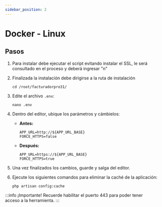 ```yaml
---
sidebar_position: 2
---
```


# Docker - Linux

## Pasos 

1. Para instalar debe ejecutar el script evitando instalar el SSL, le será consultado en el proceso y deberá ingresar "n"

2. Finalizada la instalación debe dirigirse a la ruta de instalación
    ```
    cd /root/facturadorpro31/
    ```

3. Edite el archivo `.env`:
    ```
    nano .env
    ```
   
4. Dentro del editor, ubique los parámetros y cámbielos:
   - **Antes:**
     ```
     APP_URL=http://${APP_URL_BASE}
     FORCE_HTTPS=false
     ```
   - **Después:**
     ```
     APP_URL=https://${APP_URL_BASE}
     FORCE_HTTPS=true
     ```

5. Una vez finalizados los cambios, guarde y salga del editor.

6. Ejecute los siguientes comandos para eliminar la caché de la aplicación:
    ```
    php artisan config:cache
    ```

:::info ¡Importante!
Recuerde habilitar el puerto 443 para poder tener acceso a la herramienta.
:::